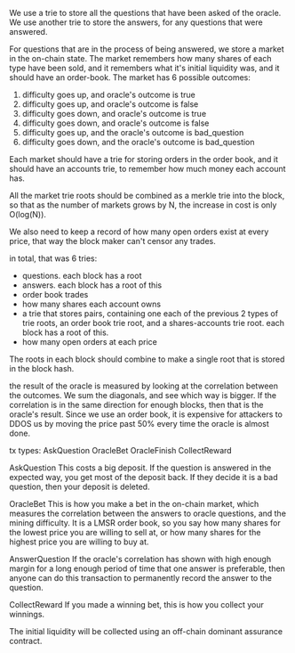 We use a trie to store all the questions that have been asked of the oracle.
We use another trie to store the answers, for any questions that were answered.

For questions that are in the process of being answered, we store a market in the on-chain state.
The market remembers how many shares of each type have been sold, and it remembers what it's initial liquidity was, and it should have an order-book.
The market has 6 possible outcomes:
1) difficulty goes up, and oracle's outcome is true
2) difficulty goes up, and oracle's outcome is false
3) difficulty goes down, and oracle's outcome is true
4) difficulty goes down, and oracle's outcome is false
5) difficulty goes up, and the oracle's outcome is bad_question
6) difficulty goes down, and the oracle's outcome is bad_question

Each market should have a trie for storing orders in the order book, and it should have an accounts trie, to remember how much money each account has.

All the market trie roots should be combined as a merkle trie into the block, so that as the number of markets grows by N, the increase in cost is only O(log(N)).

We also need to keep a record of how many open orders exist at every price, that way the block maker can't censor any trades.

in total, that was 6 tries:
* questions. each block has a root
* answers. each block has a root of this
* order book trades
* how many shares each account owns
* a trie that stores pairs, containing one each of the previous 2 types of trie roots, an order book trie root, and a shares-accounts trie root. each block has a root of this.
* how many open orders at each price

The roots in each block should combine to make a single root that is stored in the block hash.



the result of the oracle is measured by looking at the correlation between the outcomes.
We sum the diagonals, and see which way is bigger.
If the correlation is in the same direction for enough blocks, then that is the oracle's result.
Since we use an order book, it is expensive for attackers to DDOS us by moving the price past 50% every time the oracle is almost done.


tx types:
AskQuestion
OracleBet
OracleFinish
CollectReward

AskQuestion
This costs a big deposit. If the question is answered in the expected way, you get most of the deposit back.
If they decide it is a bad question, then your deposit is deleted.

OracleBet
This is how you make a bet in the on-chain market, which measures the correlation between the answers to oracle questions, and the mining difficulty. It is a LMSR order book, so you say how many shares for the lowest price you are willing to sell at, or how many shares for the highest price you are willing to buy at.

AnswerQuestion
If the oracle's correlation has shown with high enough margin for a long enough period of time that one answer is preferable, then anyone can do this transaction to permanently record the answer to the question.

CollectReward
If you made a winning bet, this is how you collect your winnings.




The initial liquidity will be collected using an off-chain dominant assurance contract.